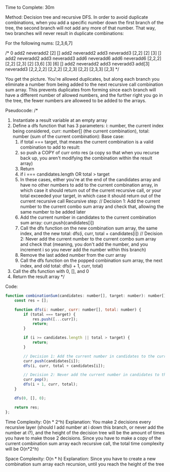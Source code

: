Time to Complete: 30m

Method: Decision tree and recursive DFS. In order to avoid duplicate combinations, when you add a specific number down the first branch of the tree, the second branch will not add any more of that number. That way, two branches will never result in duplicate combinations:

For the following nums: [2,3,6,7]

/*
                                                                        0
                                          add2                                                 neveradd2
                                         [2]                                                      []
                           add2                       neveradd2                     add3                         neveradd3
                           [2,2]                         [2]                         [3]                            []
                  add2            neveradd2      add3      neveradd3       add6          neveradd6         add6         neveradd6
                [2,2,2]              [2,2]       [2,3]        [2]          [3,6]           [3]             [6]              []
          add2      neveradd2    add3    neveradd3   add[3]     neveradd3
      [2,2,2,2]      [2,2,2]    [2,2,3]     [2,2]     [2,3,3]       [2,3]
*/

You get the picture. You're allowed duplicates, but along each branch you eliminate a number from being added to the next recursive call combination sum array. This prevents duplicates from forming since each branch will have a different number of allowed numbers, and the further right you go in the tree, the fewer numbers are alloweed to be added to the arrays.

Pseudocode:
/*
1. Instantiate a result variable at an empty array
2. Define a dfs function that has 3 parameters: i: number, the current index being considered, curr: number[] (the current combination), total: number (sum of the current combination):
  Base case:
    1. if total === target, that means the current combination is a valid combination to add to result:
      1. so push a COPY of curr onto res (a copy so that when you recurse back up, you aren't modifying the combination within the result array)
      2. Return
    2. if i === candidates.length OR total > target
      1. In these cases, either you're at the end of the candidates array and have no other numbers to add to the current combination array, in which case it should return out of the current recursive call, or your total exceeded your target, in which case it should return out of the current recursive call
  Recursive step:
    // Decision 1: Add the current number to the current combo sum array and check that, allowing the same number to be added later
    1. Add the current number in candidates to the current combination sum array: curr.push(candidates[i])
    2. Call the dfs function on the new combination sum array, the same index, and the new total:
      dfs(i, curr, total + candidates[i])
    // Decision 2: Never add the current number to the current combo sum array and check that (meaning, you don't add the number, and you increment i so you never add the number within this branch)
    3. Remove the last added number from the curr array
    4. Call the dfs function on the popped combination sum array, the next index, and old total:
      dfs(i + 1, curr, total)
3. Call the dfs function with 0, [], and 0
4. Return the result array
*/

Code:

```js
function combinationSum(candidates: number[], target: number): number[][] {
    const res = [];

    function dfs(i: number, curr: number[], total: number) {
        if (total === target) {
            res.push([...curr]);
            return;
        }

        if (i >= candidates.length || total > target) {
            return;
        }

        // Decision 1: Add the current number in candidates to the current combination sum array
        curr.push(candidates[i]);
        dfs(i, curr, total + candidates[i]);

        // Decision 2: Never add the current number in candidates to the current sum array, along this branch
        curr.pop();
        dfs(i + 1, curr, total);
    }

    dfs(0, [], 0);

    return res;
};
```


Time Complexity: O(n * 2^h)
Explanation: You make 2 decisions every recursive layer (should I add number at i down this branch, or never add the number at i?), and the height of the decision tree will be the amount of times you have to make those 2 decisions. Since you have to make a copy of the current combination sum array each recursive call, the total time complexity will be O(n*2^h)

Space Complexity: O(n * h)
Explanation: Since you have to create a new combination sum array each recursion, until you reach the height of the tree
